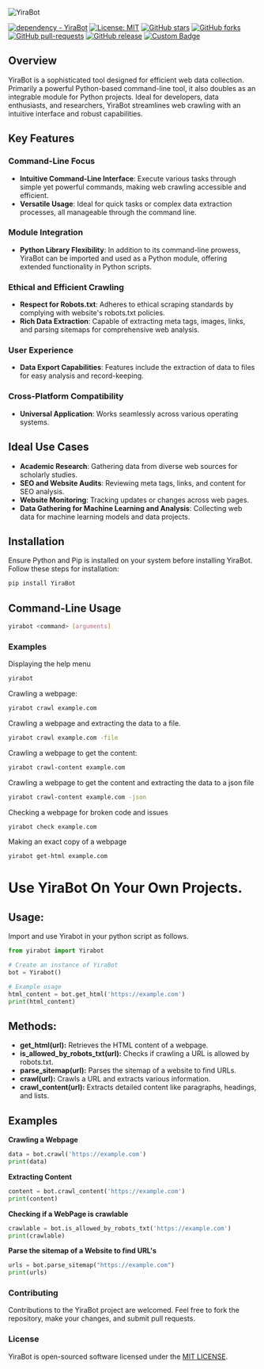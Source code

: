 
![YiraBot ](https://github.com/OwenOrcan/YiraBot-Crawler/assets/144565916/54cfd22f-9bc8-4505-b3fe-ad6dd0de83d4)


[![dependency - YiraBot](https://img.shields.io/badge/v1.0.7-PyPI-purple?logo=python&logoColor=white)](https://pypi.org/project/YiraBot)
[![License: MIT](https://img.shields.io/badge/License-MIT-yellow.svg)](https://github.com/OwenOrcan/YiraBot-Crawler/blob/master/LICENSE)
[![GitHub stars](https://img.shields.io/github/stars/OwenOrcan/yirabot-crawler.svg?style=social&label=Star&maxAge=2592000)](https://GitHub.com/OwenOrcan/YiraBot-Crawler/stargazers/)
[![GitHub forks](https://img.shields.io/github/forks/OwenOrcan/YiraBot-Crawler.svg?style=social&label=Fork&maxAge=2592000)](https://GitHub.com/OwenOrcan/YiraBot-Crawler/network/)
[![GitHub pull-requests](https://img.shields.io/github/issues-pr/OwenOrcan/YiraBot-Crawler.svg)](https://GitHub.com/OwenOrcan/YiraBot-Crawler/pull/)
[![GitHub release](https://img.shields.io/github/release/OwenOrcan/YiraBot-Crawler.svg)](https://GitHub.com/OwenOrcan/YiraBot-Crawler/releases/)
[![Custom Badge](https://img.shields.io/badge/Visit-Yira.me-red)](https://yira.me)


## Overview
YiraBot is a sophisticated tool designed for efficient web data collection. Primarily a powerful Python-based command-line tool, it also doubles as an integrable module for Python projects. Ideal for developers, data enthusiasts, and researchers, YiraBot streamlines web crawling with an intuitive interface and robust capabilities.

## Key Features

### Command-Line Focus
- **Intuitive Command-Line Interface**: Execute various tasks through simple yet powerful commands, making web crawling accessible and efficient.
- **Versatile Usage**: Ideal for quick tasks or complex data extraction processes, all manageable through the command line.

### Module Integration
- **Python Library Flexibility**: In addition to its command-line prowess, YiraBot can be imported and used as a Python module, offering extended functionality in Python scripts.

### Ethical and Efficient Crawling
- **Respect for Robots.txt**: Adheres to ethical scraping standards by complying with website's robots.txt policies.
- **Rich Data Extraction**: Capable of extracting meta tags, images, links, and parsing sitemaps for comprehensive web analysis.

### User Experience
- **Data Export Capabilities**: Features include the extraction of data to files for easy analysis and record-keeping.

### Cross-Platform Compatibility
- **Universal Application**: Works seamlessly across various operating systems.

## Ideal Use Cases
- **Academic Research**: Gathering data from diverse web sources for scholarly studies.
- **SEO and Website Audits**: Reviewing meta tags, links, and content for SEO analysis.
- **Website Monitoring**: Tracking updates or changes across web pages.
- **Data Gathering for Machine Learning and Analysis**: Collecting web data for machine learning models and data projects.

## Installation

Ensure Python and Pip is installed on your system before installing YiraBot. Follow these steps for installation:
```bash
pip install YiraBot
```
## Command-Line Usage
```bash
yirabot <command> [arguments]
```
### Examples
Displaying the help menu
```bash
yirabot
```
Crawling a webpage:
```bash
yirabot crawl example.com
```
Crawling a webpage and extracting the data to a file.
```bash
yirabot crawl example.com -file
```
Crawling a webpage to get the content:
```bash
yirabot crawl-content example.com
```
Crawling a webpage to get the content and extracting the data to a json file
```bash
yirabot crawl-content example.com -json
```
Checking a webpage for broken code and issues
```bash
yirabot check example.com
```
Making an exact copy of a webpage
```bash
yirabot get-html example.com
```
# Use YiraBot On Your Own Projects.

## Usage:
Import and use Yirabot in your python script as follows.
```python
from yirabot import Yirabot

# Create an instance of YiraBot
bot = Yirabot()

# Example usage
html_content = bot.get_html('https://example.com')
print(html_content)
```
## Methods:
- **get_html(url):** Retrieves the HTML content of a webpage.
- **is_allowed_by_robots_txt(url):** Checks if crawling a URL is allowed by robots.txt.
- **parse_sitemap(url):** Parses the sitemap of a website to find URLs.
- **crawl(url):** Crawls a URL and extracts various information.
- **crawl_content(url):** Extracts detailed content like paragraphs, headings, and lists.
## Examples
**Crawling a Webpage**
```python
data = bot.crawl('https://example.com')
print(data)
```
**Extracting Content**
```python
content = bot.crawl_content('https://example.com')
print(content)
```
**Checking if a WebPage is crawlable**
```python
crawlable = bot.is_allowed_by_robots_txt('https://example.com')
print(crawlable)
```
**Parse the sitemap of a Website to find URL's**
```python
urls = bot.parse_sitemap("https://example.com")
print(urls)
```

### Contributing
Contributions to the YiraBot project are welcomed. Feel free to fork the repository, make your changes, and submit pull requests.
### License
YiraBot is open-sourced software licensed under the [MIT LICENSE](https://github.com/OwenOrcan/YiraBot-Crawler?tab=MIT-1-ov-file).
